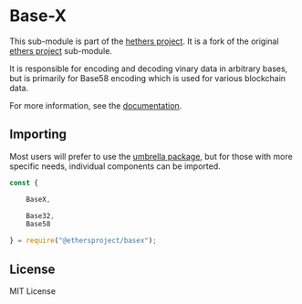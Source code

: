 Base-X
======

This sub-module is part of the [hethers project](https://github.com/hashgraph/hethers.js). It is a fork of the original [ethers project](https://github.com/ethers-io/ethers.js) sub-module.

It is responsible for encoding and decoding vinary data in arbitrary bases, but
is primarily for Base58 encoding which is used for various blockchain data.

For more information, see the [documentation](https://docs.ethers.io/v5/api/utils/encoding/).

Importing
---------

Most users will prefer to use the [umbrella package](https://www.npmjs.com/package/@hashgraph/hethers),
but for those with more specific needs, individual components can be imported.

```javascript
const {

    BaseX,

    Base32,
    Base58

} = require("@ethersproject/basex");
```

License
-------

MIT License

